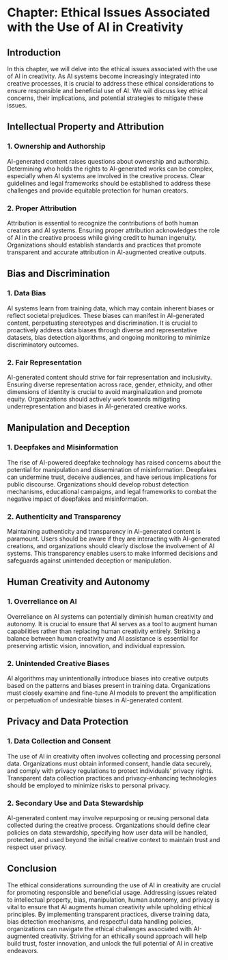 Chapter: Ethical Issues Associated with the Use of AI in Creativity
===================================================================

Introduction
------------

In this chapter, we will delve into the ethical issues associated with the use of AI in creativity. As AI systems become increasingly integrated into creative processes, it is crucial to address these ethical considerations to ensure responsible and beneficial use of AI. We will discuss key ethical concerns, their implications, and potential strategies to mitigate these issues.

Intellectual Property and Attribution
-------------------------------------

### 1. Ownership and Authorship

AI-generated content raises questions about ownership and authorship. Determining who holds the rights to AI-generated works can be complex, especially when AI systems are involved in the creative process. Clear guidelines and legal frameworks should be established to address these challenges and provide equitable protection for human creators.

### 2. Proper Attribution

Attribution is essential to recognize the contributions of both human creators and AI systems. Ensuring proper attribution acknowledges the role of AI in the creative process while giving credit to human ingenuity. Organizations should establish standards and practices that promote transparent and accurate attribution in AI-augmented creative outputs.

Bias and Discrimination
-----------------------

### 1. Data Bias

AI systems learn from training data, which may contain inherent biases or reflect societal prejudices. These biases can manifest in AI-generated content, perpetuating stereotypes and discrimination. It is crucial to proactively address data biases through diverse and representative datasets, bias detection algorithms, and ongoing monitoring to minimize discriminatory outcomes.

### 2. Fair Representation

AI-generated content should strive for fair representation and inclusivity. Ensuring diverse representation across race, gender, ethnicity, and other dimensions of identity is crucial to avoid marginalization and promote equity. Organizations should actively work towards mitigating underrepresentation and biases in AI-generated creative works.

Manipulation and Deception
--------------------------

### 1. Deepfakes and Misinformation

The rise of AI-powered deepfake technology has raised concerns about the potential for manipulation and dissemination of misinformation. Deepfakes can undermine trust, deceive audiences, and have serious implications for public discourse. Organizations should develop robust detection mechanisms, educational campaigns, and legal frameworks to combat the negative impact of deepfakes and misinformation.

### 2. Authenticity and Transparency

Maintaining authenticity and transparency in AI-generated content is paramount. Users should be aware if they are interacting with AI-generated creations, and organizations should clearly disclose the involvement of AI systems. This transparency enables users to make informed decisions and safeguards against unintended deception or manipulation.

Human Creativity and Autonomy
-----------------------------

### 1. Overreliance on AI

Overreliance on AI systems can potentially diminish human creativity and autonomy. It is crucial to ensure that AI serves as a tool to augment human capabilities rather than replacing human creativity entirely. Striking a balance between human creativity and AI assistance is essential for preserving artistic vision, innovation, and individual expression.

### 2. Unintended Creative Biases

AI algorithms may unintentionally introduce biases into creative outputs based on the patterns and biases present in training data. Organizations must closely examine and fine-tune AI models to prevent the amplification or perpetuation of undesirable biases in AI-generated content.

Privacy and Data Protection
---------------------------

### 1. Data Collection and Consent

The use of AI in creativity often involves collecting and processing personal data. Organizations must obtain informed consent, handle data securely, and comply with privacy regulations to protect individuals' privacy rights. Transparent data collection practices and privacy-enhancing technologies should be employed to minimize risks to personal privacy.

### 2. Secondary Use and Data Stewardship

AI-generated content may involve repurposing or reusing personal data collected during the creative process. Organizations should define clear policies on data stewardship, specifying how user data will be handled, protected, and used beyond the initial creative context to maintain trust and respect user privacy.

Conclusion
----------

The ethical considerations surrounding the use of AI in creativity are crucial for promoting responsible and beneficial usage. Addressing issues related to intellectual property, bias, manipulation, human autonomy, and privacy is vital to ensure that AI augments human creativity while upholding ethical principles. By implementing transparent practices, diverse training data, bias detection mechanisms, and respectful data handling policies, organizations can navigate the ethical challenges associated with AI-augmented creativity. Striving for an ethically sound approach will help build trust, foster innovation, and unlock the full potential of AI in creative endeavors.
